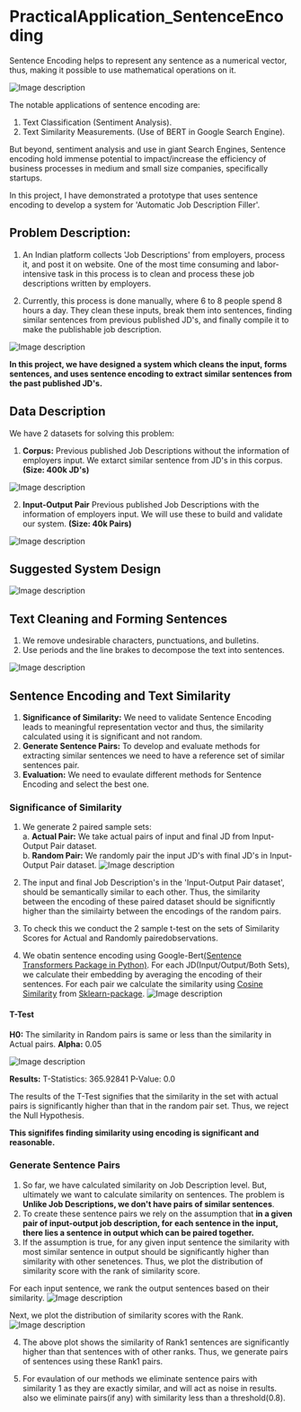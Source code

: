 # PracticalApplication_SentenceEncoding

Sentence Encoding helps to represent any sentence as a numerical vector, thus, making it possible to use mathematical operations on it.

![Image description](https://github.com/Shivam0712/PracticalApplication_SentenceEncoding/blob/master/Images/SentEnc.PNG)

The notable applications of sentence encoding are:
1. Text Classification (Sentiment Analysis).
2. Text Similarity Measurements. (Use of BERT in Google Search Engine).

But beyond, sentiment analysis and use in giant Search Engines, Sentence encoding hold immense potential to impact/increase the efficiency of business processes in medium and small size companies, specifically startups.

In this project, I have demonstrated a prototype that uses sentence encoding to develop a system for 'Automatic Job Description Filler'.

## Problem Description:

1. An Indian platform collects 'Job Descriptions' from employers, process it, and post it on website. One of the most time consuming and labor-intensive task in this process is to clean and process these job descriptions written by employers.

2. Currently, this process is done manually, where 6 to 8 people spend 8 hours a day. They clean these inputs, break them into sentences, finding similar sentences from previous published JD's, and finally compile it to make the publishable job description.

![Image description](https://github.com/Shivam0712/PracticalApplication_SentenceEncoding/blob/master/Images/IOJD.PNG)

**In this project, we have designed a system which cleans the input, forms sentences, and uses sentence encoding to extract similar sentences from the past published JD's.**

## Data Description

We have 2 datasets for solving this problem:

1. **Corpus:** Previous published Job Descriptions without the information of employers input. We extarct similar sentence from JD's in this corpus. **(Size: 400k JD's)**

![Image description](https://github.com/Shivam0712/PracticalApplication_SentenceEncoding/blob/master/Images/corpus.PNG)

2. **Input-Output Pair** Previous published Job Descriptions with the information of employers input. We will use these to build and validate our system. **(Size: 40k Pairs)**

![Image description](https://github.com/Shivam0712/PracticalApplication_SentenceEncoding/blob/master/Images/Pair.PNG)

## Suggested System Design

![Image description](https://github.com/Shivam0712/PracticalApplication_SentenceEncoding/blob/master/Images/SystemDesign.PNG)

## Text Cleaning and Forming Sentences
1. We remove undesirable characters, punctuations, and bulletins.
2. Use periods and the line brakes to decompose the text into sentences.

![Image description](https://github.com/Shivam0712/PracticalApplication_SentenceEncoding/blob/master/Images/TextClean.PNG)

## Sentence Encoding and Text Similarity
1. **Significance of Similarity:** We need to validate Sentence Encoding leads to meaningful representation vector and thus, the similarity calculated using it is significant and not random.
2. **Generate Sentence Pairs:** To develop and evaluate methods for extracting similar sentences we need to have a reference set of similar sentences pair.
3. **Evaluation:** We need to evaulate different methods for Sentence Encoding and select the best one.

### Significance of Similarity

1. We generate 2 paired sample sets: <br/>
  a. **Actual Pair:** We take actual pairs of input and final JD from Input-Output Pair dataset.<br/>
  b. **Random Pair:** We randomly pair the input JD's with final JD's in Input-Output Pair dataset.
![Image description](https://github.com/Shivam0712/PracticalApplication_SentenceEncoding/blob/master/Images/Pairs.PNG)
  
2. The input and final Job Description's in the 'Input-Output Pair dataset', should be semantically similar to each other. Thus, the similarity between the encoding of these paired dataset should be significntly higher than the similairty between the encodings of the random pairs.

3. To check this we conduct the 2 sample t-test on the sets of Similarity Scores for Actual and Randomly pairedobservations.

4. We obatin sentence encoding using Google-Bert[(Sentence Transformers Package in Python)](https://pypi.org/project/sentence-transformers/). For each JD(Input/Output/Both Sets), we calculate their embedding by averaging the encoding of their sentences. For each pair we calculate the similarity using [Cosine Similarity](https://en.wikipedia.org/wiki/Cosine_similarity) from [Sklearn-package](https://scikit-learn.org/stable/modules/generated/sklearn.metrics.pairwise.cosine_similarity.html).
![Image description](https://github.com/Shivam0712/PracticalApplication_SentenceEncoding/blob/master/Images/JDEncoding.PNG)


#### T-Test

**H0:** The similarity in Random pairs is same or less than the similarity in Actual pairs.
**Alpha:** 0.05

![Image description](https://github.com/Shivam0712/PracticalApplication_SentenceEncoding/blob/master/Images/T-Test.png)

**Results:**
T-Statistics: 365.92841
P-Value: 0.0

The results of the T-Test signifies that the similarity in the set with actual pairs is significantly higher than that in the random pair set. Thus, we reject the Null Hypothesis.

**This signififes finding similarity using encoding is significant and reasonable.**

### Generate Sentence Pairs

1. So far, we have calculated similarity on Job Description level. But, ultimately we want to calculate similarity on sentences.
The problem is **Unlike Job Descriptions, we don't have pairs of similar sentences**. 
2. To create these sentence pairs we rely on the assumption that **in a given pair of input-output job description, for each sentence in the input, there lies a sentence in output which can be paired together.**
3. If the assumption is true, for any given input sentence the similarity with most similar sentence in output should be significantly higher than similarity with other senetences.
Thus, we plot the distribution of similarity score with the rank of similarity score.

For each input sentence, we rank the output sentences based on their similarity.
![Image description](https://github.com/Shivam0712/PracticalApplication_SentenceEncoding/blob/master/Images/RankTable.PNG)

Next, we plot the distribution of similarity scores with the Rank.
![Image description](https://github.com/Shivam0712/PracticalApplication_SentenceEncoding/blob/master/Images/RankBoxPlot.png)

4. The above plot shows the similarity of Rank1 sentences are significantly higher than that sentences with of other ranks.
Thus, we generate pairs of sentences using these Rank1 pairs.

5. For evaulation of our methods we eliminate sentence pairs with similarity 1 as they are exactly similar, and will act as noise in results. also we eliminate pairs(if any) with similarity less than a threshold(0.8). 

